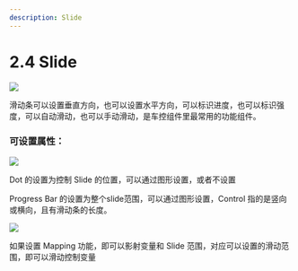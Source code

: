 ```yaml
---
description: Slide
---
```


# 2.4 Slide

![](../../.gitbook/assets/企业微信截图\_bbc91df1-ad7b-4c61-abc8-797bea1ed345.png)

滑动条可以设置垂直方向，也可以设置水平方向，可以标识进度，也可以标识强度，可以自动滑动，也可以手动滑动，是车控组件里最常用的功能组件。

### 可设置属性：

![](<../../.gitbook/assets/企业微信截图\_da5d5b47-ecbe-4e18-95c6-0c860a08dcf2 (1).png>)

Dot 的设置为控制 Slide 的位置，可以通过图形设置，或者不设置

Progress Bar 的设置为整个slide范围，可以通过图形设置，Control 指的是竖向或横向，且有滑动条的长度。

![](../../.gitbook/assets/企业微信截图\_3ea77df5-aeb9-46eb-a5cf-c9926e04fbf1.png)

如果设置 Mapping 功能，即可以影射变量和 Slide 范围，对应可以设置的滑动范围，即可以滑动控制变量





